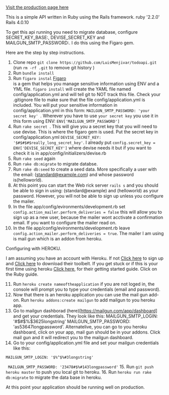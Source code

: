 [Visit the production page here](https://luistodoapi.herokuapp.com/)<br>

This is a simple API written in Ruby using the Rails framework. 
ruby '2.2.0'
Rails 4.0.10

To get this api running you need to migrate database, configure SECRET_KEY_BASE:, DEVISE_SECRET_KEY and MAILGUN_SMTP_PASSWORD:. I do this using the Figaro gem.

Here are the step by step instructions. 

1. Clone repo ```git clone https://github.com/LuisMenjivar/todoapi.git```
(run ``` rm -rf .git ```  to remove git history )
2. Run ``` bundle install ```
3. Run ``` figaro instal ``` 
[Figaro](https://github.com/laserlemon/figaro)<br> is a gem that helps you manage sensitive information using ENV and a YML file.
   ```figaro install``` will create the YAML file named config/application.yml and will tell git to NOT track this file. Check  your .gitignore file to make sure that the file config/application.yml is included. You will put your sensitive information in config/application.yml in this form:   ```MAILGUN_SMTP_PASSWORD: 'your secret key' ```. Wherever you have to use ```your secret key``` you use it in this form using ENV:  ```ENV['MAILGUN_SMTP_PASSWORD']```
4. Run ```rake secret ```. This will give you a secret key that you will need to use devise. This is where the figaro gem is used. Put the secret key in config/application.yml ```DEVISE_SECRET_KEY: '$#$#$#$really_long_secret_key'```. I already put ```config.secret_key = ENV['DEVISE_SECRET_KEY']``` where devise needs it but if you want to check it is in app/config/initializers/devise.rb
5. Run ```rake seed``` again 
6. Run ```rake db:migrate``` to migrate databse. 
7. Run ```rake db:seed``` to create a seed data. More specifically a user with the email:  (standard@example.com)
and whose password is(helloworld). 
8. At this point you can start the Web rick server ```rails s``` and you should be able to sign in using: (standard@example) and (helloworld) as your password. However, you will not be able to sign up unless you configure the mailer.
9. In the file app/config/evironments/development.rb set ```config.action_mailer.perform_deliveries = false```
this will allow you to sign up as a new user, because the mailer wont acctivate a confirmation email. If you want to configure the mailer read on.
10. In the file app/config/evironments/development.rb leave ```config.action_mailer.perform_deliveries = true```.
The mailer I am using is mail gun which is an addon from heroku. 

Configuring with HEROKU.

I am assuming you have an account with Heroku. If not [Click here](https://signup.heroku.com/dc) to sign up and [Click here](https://devcenter.heroku.com/articles/getting-started-with-ruby#set-up) to download their toolbelt. If you get stuck or if this is your first time using heroku [Click here](https://devcenter.heroku.com/start), for their getting started guide. Click on the Ruby guide. 

11. Run ```heroku create nameoftheapplication``` if you are not loged in, the console will prompt you to type your credentials (email and password). 
12. Now that there is an heroku application you can use the mail gun add-on. Run ```heroku addons:create mailgun``` to add mailgun to you heroku app.
13. Go to mailgun dashborad (here)[https://mailgun.com/app/dashboard] and get your credentials. They look like this: MAILGUN_SMTP_LOGIN: '#$#$%$3625longstring' MAILGUN_SMTP_PASSWORD: 'as53647longpassword'. Alternatelive, you can go to you heroku dashboard, click on your app, mail gun should be in your addons. Click mail gun and it will redirect you to the mailgun dashboard.
14. Go to your config/application.yml file and set your mailgun credentials like this:

```MAILGUN_SMTP_LOGIN: '$%^$%#3longstring'```

``` MAILGUN_SMTP_PASSWORD: '23478#$%#143longpassword'```
15. Run ```git push heroku master``` to push you local git to heroku.
16. Run ```heroku run rake db:migrate``` to migrate the data base in heroku.

At this point your application should be running well on production. 


